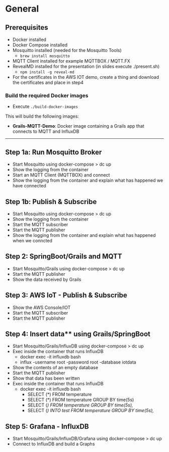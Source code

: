 # General

## Prerequisites

* Docker installed
* Docker Compose installed
* Mosquitto installed (needed for the Mosquitto Tools)
    * `brew install mosquitto`
* MQTT Client installed for example MQTTBOX / MQTT.FX
* RevealMD installed for the presentation (in slides execute ./present.sh)
    * `npm install -g reveal-md`
* For the certificates in the AWS IOT demo, create a thing and download the certificates and place in step4

### Build the required Docker images

* Execute `./build-docker-images`

This will build the following images:

* **Grails-MQTT-Demo**: Docker image containing a Grails app that connects to MQTT and InfluxDB

---

## Step 1a: Run Mosquitto Broker

* Start Mosquitto using docker-compose > dc up
* Show the logging from the container
* Start an MQTT Client (MQTTBOX) and connect
* Show the logging from the container and explain what has happened we have connected

## Step 1b: Publish & Subscribe

* Start Mosquitto using docker-compose > dc up
* Show the logging from the container
* Start the MQTT subscriber
* Start the MQTT publisher
* Show the logging from the container and explain what has happened when we conncted

## Step 2: SpringBoot/Grails and MQTT

* Start Mosquitto/Grails using docker-compose > dc up
* Start the MQTT publisher
* Show the data received by Grails

## Step 3: AWS IoT - Publish & Subscribe

* Show the AWS Console/IOT
* Start the MQTT subscriber
* Start the MQTT publisher

## Step 4: Insert data** using Grails/SpringBoot

* Start Mosquitto/Grails/InfluxDB using docker-compose > dc up
* Exec inside the container that runs InfluxDB
  * docker exec -it influxdb bash
  * influx -username root -password root -database iotdata
* Show the contents of an empty database
* Start the MQTT publisher
* Show that data has been written
* Exec inside the container that runs InfluxDB
  * docker exec -it influxdb bash
    * SELECT (*) FROM temperature
    * SELECT (*) FROM temperature GROUP BY time(5s)
    * SELECT (*) FROM temperature GROUP BY time(5s),*
    * SELECT (*) INTO test FROM temperature GROUP BY time(5s),*

## Step 5: Grafana - InfluxDB

* Start Mosquitto/Grails/InfluxDB/Grafana using docker-compose > dc up
* Connect to InfluxDB and build a Graphs